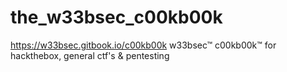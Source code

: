 # the_w33bsec_c00kb00k
https://w33bsec.gitbook.io/c00kb00k
w33bsec™ c00kb00k™ for hackthebox, general ctf's &amp; pentesting
